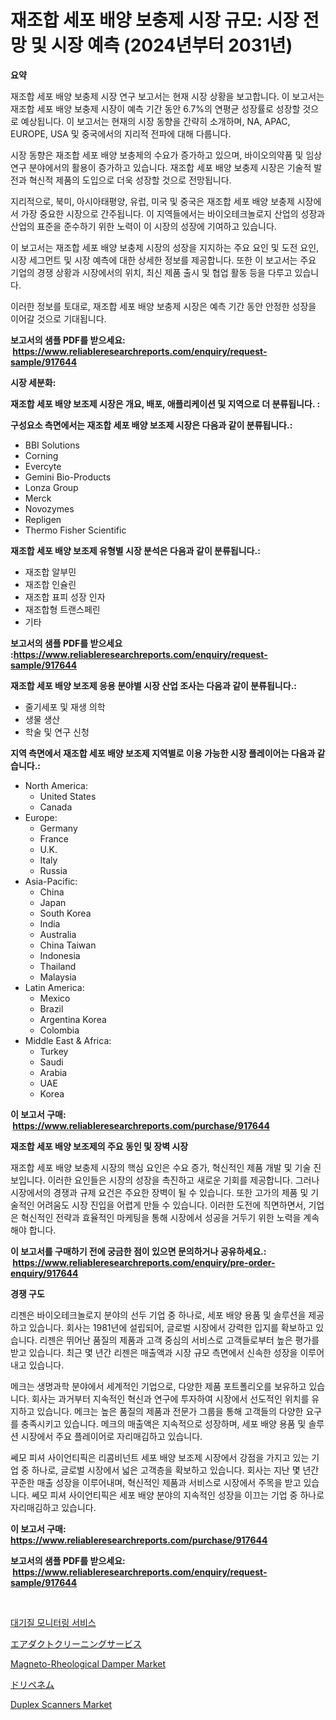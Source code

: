 <p><h1>재조합 세포 배양 보충제 시장 규모: 시장 전망 및 시장 예측 (2024년부터 2031년)</h1></p><p><strong>요약</strong></p>
<p><p>재조합 세포 배양 보충제 시장 연구 보고서는 현재 시장 상황을 보고합니다. 이 보고서는 재조합 세포 배양 보충제 시장이 예측 기간 동안 6.7%의 연평균 성장률로 성장할 것으로 예상됩니다. 이 보고서는 현재의 시장 동향을 간략히 소개하며, NA, APAC, EUROPE, USA 및 중국에서의 지리적 전파에 대해 다룹니다.</p><p>시장 동향은 재조합 세포 배양 보충제의 수요가 증가하고 있으며, 바이오의약품 및 임상 연구 분야에서의 활용이 증가하고 있습니다. 재조합 세포 배양 보충제 시장은 기술적 발전과 혁신적 제품의 도입으로 더욱 성장할 것으로 전망됩니다.</p><p>지리적으로, 북미, 아시아태평양, 유럽, 미국 및 중국은 재조합 세포 배양 보충제 시장에서 가장 중요한 시장으로 간주됩니다. 이 지역들에서는 바이오테크놀로지 산업의 성장과 산업의 표준을 준수하기 위한 노력이 이 시장의 성장에 기여하고 있습니다.</p><p>이 보고서는 재조합 세포 배양 보충제 시장의 성장을 지지하는 주요 요인 및 도전 요인, 시장 세그먼트 및 시장 예측에 대한 상세한 정보를 제공합니다. 또한 이 보고서는 주요 기업의 경쟁 상황과 시장에서의 위치, 최신 제품 출시 및 협업 활동 등을 다루고 있습니다.</p><p>이러한 정보를 토대로, 재조합 세포 배양 보충제 시장은 예측 기간 동안 안정한 성장을 이어갈 것으로 기대됩니다.</p></p>
<p><strong>보고서의 샘플 PDF를 받으세요: &nbsp;<a href="https://www.reliableresearchreports.com/enquiry/request-sample/917644">https://www.reliableresearchreports.com/enquiry/request-sample/917644</a></strong></p>
<p><strong>시장 세분화:</strong></p>
<p><strong> 재조합 세포 배양 보조제 시장은 개요, 배포, 애플리케이션 및 지역으로 더 분류됩니다. :</strong></p>
<p><strong>구성요소 측면에서는 재조합 세포 배양 보조제 시장은 다음과 같이 분류됩니다.:</strong></p>
<p><ul><li>BBI Solutions</li><li>Corning</li><li>Evercyte</li><li>Gemini Bio-Products</li><li>Lonza Group</li><li>Merck</li><li>Novozymes</li><li>Repligen</li><li>Thermo Fisher Scientific</li></ul></p>
<p><strong> 재조합 세포 배양 보조제 유형별 시장 분석은 다음과 같이 분류됩니다.:</strong></p>
<p><ul><li>재조합 알부민</li><li>재조합 인슐린</li><li>재조합 표피 성장 인자</li><li>재조합형 트랜스페린</li><li>기타</li></ul></p>
<p><strong>보고서의 샘플 PDF를 받으세요 :<a href="https://www.reliableresearchreports.com/enquiry/request-sample/917644">https://www.reliableresearchreports.com/enquiry/request-sample/917644</a></strong></p>
<p><strong> 재조합 세포 배양 보조제 응용 분야별 시장 산업 조사는 다음과 같이 분류됩니다.:</strong></p>
<p><ul><li>줄기세포 및 재생 의학</li><li>생물 생산</li><li>학술 및 연구 신청</li></ul></p>
<p><strong>지역 측면에서 재조합 세포 배양 보조제 지역별로 이용 가능한 시장 플레이어는 다음과 같습니다.:</strong></p>
<p><ul>
    <li>
        North America:
        <ul>
            <li>United States</li>
            <li>Canada</li>
        </ul>
    </li>
    <li>
        Europe:
        <ul>
            <li>Germany</li>
            <li>France</li>
            <li>U.K.</li>
            <li>Italy</li>
            <li>Russia</li>
        </ul>
    </li>
    <li>
        Asia-Pacific:
        <ul>
            <li>China</li>
            <li>Japan</li>
            <li>South Korea</li>
            <li>India</li>
            <li>Australia</li>
            <li>China Taiwan</li>
            <li>Indonesia</li>
            <li>Thailand</li>
            <li>Malaysia</li>
        </ul>
    </li>
    <li>
        Latin America:
        <ul>
            <li>Mexico</li>
            <li>Brazil</li>
            <li>Argentina Korea</li>
            <li>Colombia</li>
        </ul>
    </li>
    <li>
        Middle East & Africa:
        <ul>
            <li>Turkey</li>
            <li>Saudi</li>
            <li>Arabia</li>
            <li>UAE</li>
            <li>Korea</li>
        </ul>
    </li>
    </ul></p>
<p><strong>이 보고서 구매: &nbsp;<a href="https://www.reliableresearchreports.com/purchase/917644">https://www.reliableresearchreports.com/purchase/917644</a></strong></p>
<p><strong>재조합 세포 배양 보조제의 주요 동인 및 장벽 시장</strong></p>
<p><p>재조합 세포 배양 보충제 시장의 핵심 요인은 수요 증가, 혁신적인 제품 개발 및 기술 진보입니다. 이러한 요인들은 시장의 성장을 촉진하고 새로운 기회를 제공합니다. 그러나 시장에서의 경쟁과 규제 요건은 주요한 장벽이 될 수 있습니다. 또한 고가의 제품 및 기술적인 어려움도 시장 진입을 어렵게 만들 수 있습니다. 이러한 도전에 직면하면서, 기업은 혁신적인 전략과 효율적인 마케팅을 통해 시장에서 성공을 거두기 위한 노력을 계속해야 합니다.</p></p>
<p><strong>이 보고서를 구매하기 전에 궁금한 점이 있으면 문의하거나 공유하세요.: &nbsp;<a href="https://www.reliableresearchreports.com/enquiry/pre-order-enquiry/917644">https://www.reliableresearchreports.com/enquiry/pre-order-enquiry/917644</a></strong></p>
<p><strong>경쟁 구도</strong></p>
<p><p>리젠은 바이오테크놀로지 분야의 선두 기업 중 하나로, 세포 배양 용품 및 솔루션을 제공하고 있습니다. 회사는 1981년에 설립되어, 글로벌 시장에서 강력한 입지를 확보하고 있습니다. 리젠은 뛰어난 품질의 제품과 고객 중심의 서비스로 고객들로부터 높은 평가를 받고 있습니다. 최근 몇 년간 리젠은 매출액과 시장 규모 측면에서 신속한 성장을 이루어내고 있습니다. </p><p>메크는 생명과학 분야에서 세계적인 기업으로, 다양한 제품 포트폴리오를 보유하고 있습니다. 회사는 과거부터 지속적인 혁신과 연구에 투자하여 시장에서 선도적인 위치를 유지하고 있습니다. 메크는 높은 품질의 제품과 전문가 그룹을 통해 고객들의 다양한 요구를 충족시키고 있습니다. 메크의 매출액은 지속적으로 성장하며, 세포 배양 용품 및 솔루션 시장에서 주요 플레이어로 자리매김하고 있습니다.</p><p>쎄모 피셔 사이언티픽은 리콤비넌트 세포 배양 보조제 시장에서 강점을 가지고 있는 기업 중 하나로, 글로벌 시장에서 넓은 고객층을 확보하고 있습니다. 회사는 지난 몇 년간 꾸준한 매출 성장을 이루어내며, 혁신적인 제품과 서비스로 시장에서 주목을 받고 있습니다. 쎄모 피셔 사이언티픽은 세포 배양 분야의 지속적인 성장을 이끄는 기업 중 하나로 자리매김하고 있습니다.</p></p>
<p><strong>이 보고서 구매: &nbsp; <a href="https://www.reliableresearchreports.com/purchase/917644">https://www.reliableresearchreports.com/purchase/917644</a></strong></p>
<p><strong>보고서의 샘플 PDF를 받으세요: &nbsp;<a href="https://www.reliableresearchreports.com/enquiry/request-sample/917644">https://www.reliableresearchreports.com/enquiry/request-sample/917644</a></strong><strong></strong></p>
<p>&nbsp;</p>
<p><p><a href="https://medium.com/@juansmith1961/%EC%97%90%EC%96%B4-%ED%92%88%EC%A7%88-%EB%AA%A8%EB%8B%88%ED%84%B0%EB%A7%81-%EC%84%9C%EB%B9%84%EC%8A%A4-%EC%8B%9C%EC%9E%A5%EC%9D%80-%EC%8B%9C%EC%9E%A5-%EC%A0%90%EC%9C%A0%EC%9C%A8-%EA%B7%9C%EB%AA%A8-%EB%B0%8F-2031%EB%85%84%EA%B9%8C%EC%A7%80-%EC%98%88%EC%B8%A1%EB%90%9C-%EC%98%88%EC%83%81%EC%97%90-%EC%B4%88%EC%A0%90%EC%9D%84-%EB%A7%9E%EC%B6%94%EA%B3%A0-%EC%9E%88%EC%8A%B5%EB%8B%88%EB%8B%A4-c0f3d41a7f8c">대기질 모니터링 서비스</a></p><p><a href="https://medium.com/@javiermante/%E3%82%A8%E3%82%A2%E3%83%80%E3%82%AF%E3%83%88%E3%82%AF%E3%83%AA%E3%83%BC%E3%83%8B%E3%83%B3%E3%82%B0%E3%82%B5%E3%83%BC%E3%83%93%E3%82%B9%E5%B8%82%E5%A0%B4%E8%A6%8F%E6%A8%A1-%E5%B8%82%E5%A0%B4%E5%B1%95%E6%9C%9B%E3%81%A8%E5%B8%82%E5%A0%B4%E4%BA%88%E6%B8%AC-2024%E5%B9%B4%E3%81%8B%E3%82%892031%E5%B9%B4-adf0522242d3">エアダクトクリーニングサービス</a></p><p><a href="https://issuu.com/reportprime-2/docs/magneto-rheological-damper-market-size-2030.pptx">Magneto-Rheological Damper Market</a></p><p><a href="https://github.com/adcxff01450218/Market-Research-Report-List-1/blob/main/7419425183408.md">ドリペネム</a></p><p><a href="https://view.publitas.com/reportprime-1/duplex-scanners-market-size-focuses-on-market-dynamics-in-depth-analysis-and-future-projections-of-its-market-forecasted-for-period-from-2024-to-2031/">Duplex Scanners Market</a></p></p>